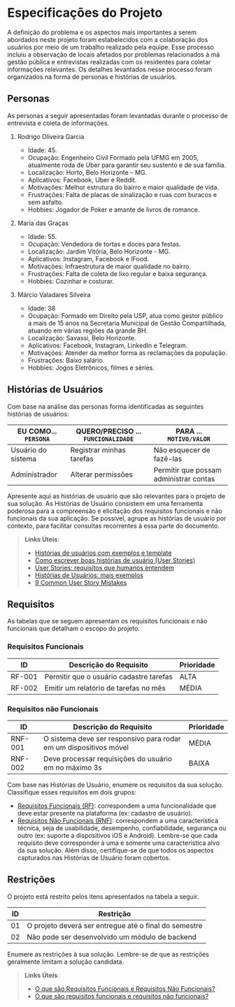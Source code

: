 # Especificações do Projeto

A definição do problema e os aspectos mais importantes a serem abordados neste projeto foram estabelecidos com a colaboração dos usuários por meio de um trabalho realizado pela equipe. Esse processo incluiu a observação de locais afetados por problemas relacionados à má gestão pública e entrevistas realizadas com os residentes para coletar informações relevantes. Os detalhes levantados nesse processo foram organizados na forma de personas e histórias de usuários.

## Personas

As personas a seguir apresentadas foram levantadas durante o processo de entrevista e coleta de informações. 

1. Rodrigo Oliveira Garcia
    * Idade: 45.
    * Ocupação: Engenheiro Civil Formado pela UFMG em 2005, atualmente roda de Uber para garantir seu sustento e de sua família.
    * Localização: Horto, Belo Horizonte – MG.
    * Aplicativos: Facebook, Uber e Reddit.
    * Motivações: Melhor estrutura do bairro e maior qualidade de vida.
    * Frustrações: Falta de placas de sinalização e ruas com buracos e sem asfalto.
    * Hobbies: Jogador de Poker e amante de livros de romance.

2. Maria das Graças 
    * Idade: 55.
    * Ocupação: Vendedora de tortas e doces para festas.
    * Localização: Jardim Vitória, Belo Horizonte - MG.
    * Aplicativos: Instagram, Facebook e IFood.
    * Motivações: Infraestrutura de maior qualidade no bairro.
    * Frustrações: Falta de coleta de lixo regular e baixa segurança.
    * Hobbies: Cozinhar e costurar.

3. Márcio Valadares Silveira
    * Idade: 38
    * Ocupação: Formado em Direito pela USP, atua como gestor público a mais de 15 anos na Secretaria Municipal de Gestão Compartilhada, atuando em várias regiões da grande BH.
    * Localização: Savassi, Belo Horizonte.
    * Aplicativos: Facebook, Instagram, LinkedIn e Telegram.
    * Motivações: Atender da melhor forma as reclamações da população.
    * Frustrações: Baixo salário.
    * Hobbies: Jogos Eletrônicos, filmes e séries.

## Histórias de Usuários

Com base na análise das personas forma identificadas as seguintes histórias de usuários:

|EU COMO... `PERSONA`| QUERO/PRECISO ... `FUNCIONALIDADE` |PARA ... `MOTIVO/VALOR`                 |
|--------------------|------------------------------------|----------------------------------------|
|Usuário do sistema  | Registrar minhas tarefas           | Não esquecer de fazê-las               |
|Administrador       | Alterar permissões                 | Permitir que possam administrar contas |

Apresente aqui as histórias de usuário que são relevantes para o projeto de sua solução. As Histórias de Usuário consistem em uma ferramenta poderosa para a compreensão e elicitação dos requisitos funcionais e não funcionais da sua aplicação. Se possível, agrupe as histórias de usuário por contexto, para facilitar consultas recorrentes à essa parte do documento.

> **Links Úteis**:
> - [Histórias de usuários com exemplos e template](https://www.atlassian.com/br/agile/project-management/user-stories)
> - [Como escrever boas histórias de usuário (User Stories)](https://medium.com/vertice/como-escrever-boas-users-stories-hist%C3%B3rias-de-usu%C3%A1rios-b29c75043fac)
> - [User Stories: requisitos que humanos entendem](https://www.luiztools.com.br/post/user-stories-descricao-de-requisitos-que-humanos-entendem/)
> - [Histórias de Usuários: mais exemplos](https://www.reqview.com/doc/user-stories-example.html)
> - [9 Common User Story Mistakes](https://airfocus.com/blog/user-story-mistakes/)

## Requisitos

As tabelas que se seguem apresentam os requisitos funcionais e não funcionais que detalham o escopo do projeto.

### Requisitos Funcionais

|ID    | Descrição do Requisito  | Prioridade |
|------|-----------------------------------------|----|
|RF-001| Permitir que o usuário cadastre tarefas | ALTA | 
|RF-002| Emitir um relatório de tarefas no mês   | MÉDIA |


### Requisitos não Funcionais

|ID     | Descrição do Requisito  |Prioridade |
|-------|-------------------------|----|
|RNF-001| O sistema deve ser responsivo para rodar em um dispositivos móvel | MÉDIA | 
|RNF-002| Deve processar requisições do usuário em no máximo 3s |  BAIXA | 

Com base nas Histórias de Usuário, enumere os requisitos da sua solução. Classifique esses requisitos em dois grupos:

- [Requisitos Funcionais
 (RF)](https://pt.wikipedia.org/wiki/Requisito_funcional):
 correspondem a uma funcionalidade que deve estar presente na
  plataforma (ex: cadastro de usuário).
- [Requisitos Não Funcionais
  (RNF)](https://pt.wikipedia.org/wiki/Requisito_n%C3%A3o_funcional):
  correspondem a uma característica técnica, seja de usabilidade,
  desempenho, confiabilidade, segurança ou outro (ex: suporte a
  dispositivos iOS e Android).
Lembre-se que cada requisito deve corresponder à uma e somente uma
característica alvo da sua solução. Além disso, certifique-se de que
todos os aspectos capturados nas Histórias de Usuário foram cobertos.

## Restrições

O projeto está restrito pelos itens apresentados na tabela a seguir.

|ID| Restrição                                             |
|--|-------------------------------------------------------|
|01| O projeto deverá ser entregue até o final do semestre |
|02| Não pode ser desenvolvido um módulo de backend        |


Enumere as restrições à sua solução. Lembre-se de que as restrições geralmente limitam a solução candidata.

> **Links Úteis**:
> - [O que são Requisitos Funcionais e Requisitos Não Funcionais?](https://codificar.com.br/requisitos-funcionais-nao-funcionais/)
> - [O que são requisitos funcionais e requisitos não funcionais?](https://analisederequisitos.com.br/requisitos-funcionais-e-requisitos-nao-funcionais-o-que-sao/)
